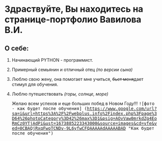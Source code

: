 # Здраствуйте, Вы находитесь на странице-портфолио Вавилова В.И.
## О себе:
1. Начинающий PYTHON - программист.
2. Примерный семьянин и отличный отец *(по версии сына)*
3. Люблю свою жену, она помогает мне учиться, ~~бьет меня~~дает стимул для обучения.
4. Люблю путешествовать *(горы, солнце, море)*
   
    Желаю всем успехов и еще больших побед в Новом Году!!!
    <kbd>
    ![фото - как будет после обучения] (https://www.google.com/url?sa=i&url=https%3A%2F%2Fwebplus.info%2Findex.php%3Fpage%3D64%26photoCategory%3D42%26max%3D1&psig=AOvVaw0mrkdZg4EoRmCz0YTjAdPi&ust=1673885223343000&source=images&cd=vfe&ved=0CBAQjRxqFwoTCNDv-9L6yfwCFQAAAAAdAAAAABAD "Как будет после обучения")
    </kbd>
    
